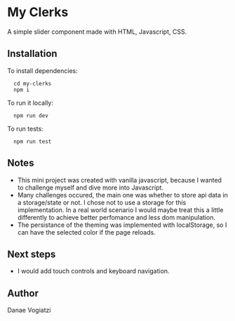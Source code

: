 # My Clerks

A simple slider component made with HTML, Javascript, CSS.

## Installation

To install dependencies:

```
  cd my-clerks
  npm i
```

To run it locally:

```
  npm run dev
```

To run tests:

```
  npm run test
```

## Notes

- This mini project was created with vanilla javascript, because I wanted to challenge myself and dive more into Javascript.
- Many challenges occured, the main one was whether to store api data in a storage/state or not. I chose not to use a storage for this implementation. In a real world scenario I would maybe treat this a little differently to achieve better perfomance and less dom manipulation.
- The persistance of the theming was implemented with localStorage, so I can have the selected color if the page reloads.

## Next steps

- I would add touch controls and keyboard navigation.

## Author

Danae Vogiatzi
